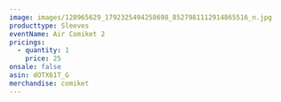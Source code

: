 ```yaml
---
image: images/128965629_1792325494258698_8527981112914865516_n.jpg
producttype: Sleeves
eventName: Air Comiket 2
pricings:
  - quantity: 1
    price: 25
onsale: false
asin: dOTX61T_G
merchandise: comiket
---
```

